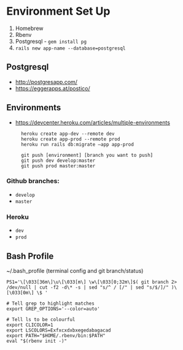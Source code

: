 # Environment Set Up

1. Homebrew
2. Rbenv
3. Postgresql - `gem install pg`
4. `rails new app-name --database=postgresql` 


## Postgresql
* http://postgresapp.com/
* https://eggerapps.at/postico/


## Environments
* https://devcenter.heroku.com/articles/multiple-environments

		heroku create app-dev --remote dev
		heroku create app-prod --remote prod
		heroku run rails db:migrate —app app-prod

		git push [environment] [branch you want to push]
		git push dev develop:master
		git push prod master:master


### Github branches: 
* `develop`
* `master`

### Heroku
* `dev`
* `prod`

## Bash Profile

~/.bash_profile (terminal config and git branch/status)
	
	PS1='\[\033[36m\]\u\[\033[m\] \w\[\033[0;32m\]$( git branch 2> /dev/null | cut -f2 -d\* -s | sed "s/^ / [/" | sed "s/$/]/" )\[\033[0m\] \$ '

	# Tell grep to highlight matches
	export GREP_OPTIONS='--color=auto'

	# Tell ls to be colourful
	export CLICOLOR=1
	export LSCOLORS=Exfxcxdxbxegedabagacad
	export PATH="$HOME/.rbenv/bin:$PATH"
	eval "$(rbenv init -)"
	



